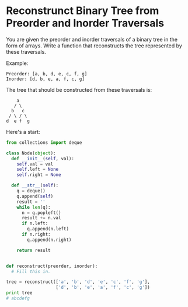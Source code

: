 # Reconstrunct Binary Tree from Preorder and Inorder Traversals

You are given the preorder and inorder traversals of a binary tree in the form of arrays. Write a function that reconstructs the tree represented by these traversals.

Example:

```
Preorder: [a, b, d, e, c, f, g]
Inorder: [d, b, e, a, f, c, g]
```

The tree that should be constructed from these traversals is:

```
    a
   / \
  b   c
 / \ / \
d  e f  g
```

Here's a start:

```python
from collections import deque

class Node(object):
  def __init__(self, val):
    self.val = val
    self.left = None
    self.right = None

  def __str__(self):
    q = deque()
    q.append(self)
    result = ''
    while len(q):
      n = q.popleft()
      result += n.val
      if n.left:
        q.append(n.left)
      if n.right:
        q.append(n.right)

    return result


def reconstruct(preorder, inorder):
  # Fill this in.

tree = reconstruct(['a', 'b', 'd', 'e', 'c', 'f', 'g'],
                   ['d', 'b', 'e', 'a', 'f', 'c', 'g'])
print tree
# abcdefg
```

